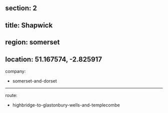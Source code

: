 section: 2
----
title: Shapwick
----
region: somerset
----
location: 51.167574, -2.825917
----
company:
- somerset-and-dorset
----
route:
- highbridge-to-glastonbury-wells-and-templecombe
